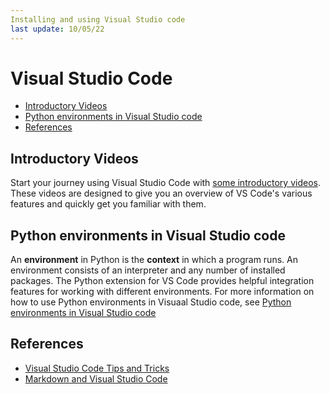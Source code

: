 ```yaml
---
Installing and using Visual Studio code
last update: 10/05/22
---
```


# Visual Studio Code

- [Introductory Videos](#introductory-videos)
- [Python environments in Visual Studio code](#python-environments-in-visual-studio-code)
- [References](#references)

## Introductory Videos

Start your journey using Visual Studio Code with [some introductory videos](https://code.visualstudio.com/docs/getstarted/introvideos). These videos are designed to give you an overview of VS Code's various features and quickly get you familiar with them.

## Python environments in Visual Studio code

An **environment** in Python is the **context** in which a program runs. An environment consists of an interpreter and any number of installed packages. The Python extension for VS Code provides helpful integration features for working with different environments. For more information on how to use Python environments in Visuaal Studio code, see [Python environments in Visual Studio code](https://github.com/mmiele/TechnicalNotes/blob/40a955fc40afaf9ac520d7bb3e5a09374867aa42/Python/notes/python-virtual-environments-vscode.md#L1)

## References

- [Visual Studio Code Tips and Tricks](https://code.visualstudio.com/docs/getstarted/tips-and-tricks?s=04)
- [Markdown and Visual Studio Code](https://code.visualstudio.com/Docs/languages/markdown#_markdown-preview)